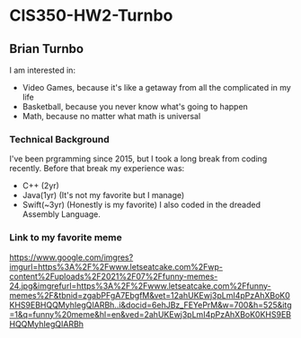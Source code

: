 # CIS350-HW2-Turnbo
## Brian Turnbo
I am interested in:
* Video Games, because it's like a getaway from all the complicated in my life
* Basketball, because you never know what's going to happen
* Math, because no matter what math is universal
### Technical Background 
I've been prgramming since 2015, but I took a long break from coding recently. Before that break my experience was:
* C++ (2yr) 
* Java(1yr) (It's not my favorite but I manage)
* Swift(~3yr) (Honestly is my favorite) 
I also coded in the dreaded Assembly Language. 
### Link to my favorite meme 
https://www.google.com/imgres?imgurl=https%3A%2F%2Fwww.letseatcake.com%2Fwp-content%2Fuploads%2F2021%2F07%2Ffunny-memes-24.jpg&imgrefurl=https%3A%2F%2Fwww.letseatcake.com%2Ffunny-memes%2F&tbnid=zgabPFgA7EbgfM&vet=12ahUKEwj3pLmI4pPzAhXBoK0KHS9EBHQQMyhIegQIARBh..i&docid=6ehJBz_FEYePrM&w=700&h=525&itg=1&q=funny%20meme&hl=en&ved=2ahUKEwj3pLmI4pPzAhXBoK0KHS9EBHQQMyhIegQIARBh
